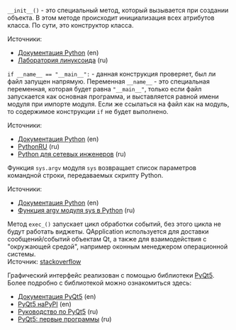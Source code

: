 `__init__()` - это специальный метод, который вызывается при создании объекта. 
В этом методе происходит инициализация всех атрибутов класса. По сути, это конструктор класса. 

Источники:
- [Документация Python](https://docs.python.org/3/tutorial/classes.html) (en)
- [Лаборатория линуксоида](https://younglinux.info/oopython/init) (ru)

`if __name__ == "__main__":` - данная конструкция проверяет, был ли файл запущен напрямую.
Переменная `__name__` - это специальная переменная, которая будет равна `"__main__"`, 
только если файл запускается как основная программа, и выставляется равной имени модуля при импорте модуля.
Если же ссылаться на файл как на модуль, то содержимое конструкции `if` не будет выполнено.

Источники:
- [Документация Python](https://docs.python.org/3/library/__main__.html) (en)
- [PythonRU](https://pythonru.com/uroki/funkcija-main-v-python-dlja-nachinajushhih) (ru)
- [Python для сетевых инженеров](https://pyneng.readthedocs.io/ru/latest/book/11_modules/if_name_main.html) (ru)

Функция `sys.argv` модуля `sys` возвращает список параметров командной строки, передаваемых скрипту Python.

Источники:
- [Документация Python](https://docs.python.org/3/library/sys.html) (en)
- [Функция argv модуля sys в Python](https://docs-python.ru/standart-library/modul-sys-python/funktsija-argv-modulja-sys/) (ru)

Метод `exec_()` запускает цикл обработки событий, без этого цикла не будут работать виджеты.
QApplication используется для доставки сообщений/событий объектам Qt, а также для взаимодействия
с "окружающей средой", например оконным менеджером операционной системы.  
Источник: [stackoverflow](https://ru.stackoverflow.com/questions/748124/Разъясните-своими-словами-что-такое-app-exec-и-что-оно-делает-в-pyqt5)


Графический интерфейс реализован с помощью библиотеки [PyQt5](https://doc.qt.io/).
Более подробно с библиотекой можно ознакомиться здесь:
- [Документация PyQt5](https://doc.qt.io/) (en)
- [PyQt5 наPyPI](https://pypi.org/project/PyQt5/#description) (en)
- [Руководство по PyQt5](https://python-scripts.com/pyqt5) (ru)
- [PyQt5: первые программы](https://pythonworld.ru/gui/pyqt5-firstprograms.html) (ru)